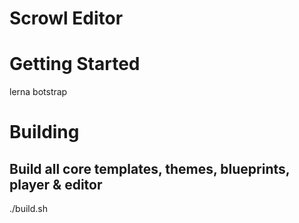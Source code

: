 # Scrowl Editor

# Getting Started
lerna botstrap

# Building
## Build all core templates, themes, blueprints, player & editor
./build.sh
